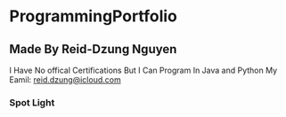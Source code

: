 # ProgrammingPortfolio
## Made By Reid-Dzung Nguyen
I Have No offical Certifications But I Can Program In Java and Python
My Eamil: reid.dzung@icloud.com

### Spot Light 

